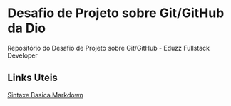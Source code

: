 # Desafio de Projeto sobre Git/GitHub da Dio
Repositório do Desafio de Projeto sobre Git/GitHub - Eduzz Fullstack Developer

## Links Uteis
[Sintaxe Basica Markdown](https://www.markdownguide.org/basic-syntax/)
